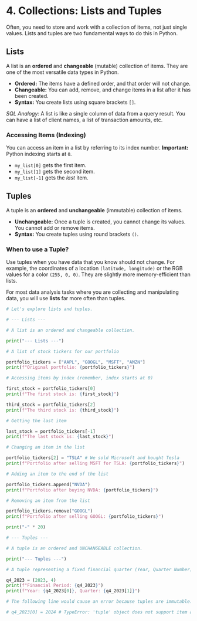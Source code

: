 # 4. Collections: Lists and Tuples

Often, you need to store and work with a collection of items, not just single values. Lists and tuples are two fundamental ways to do this in Python.

## Lists

A list is an **ordered** and **changeable** (mutable) collection of items. They are one of the most versatile data types in Python.

- **Ordered:** The items have a defined order, and that order will not change.
- **Changeable:** You can add, remove, and change items in a list after it has been created.
- **Syntax:** You create lists using square brackets `[]`.

_SQL Analogy:_ A list is like a single column of data from a query result. You can have a list of client names, a list of transaction amounts, etc.

### Accessing Items (Indexing)

You can access an item in a list by referring to its index number. **Important:** Python indexing starts at `0`.

- `my_list[0]` gets the first item.
- `my_list[1]` gets the second item.
- `my_list[-1]` gets the _last_ item.

## Tuples

A tuple is an **ordered** and **unchangeable** (immutable) collection of items.

- **Unchangeable:** Once a tuple is created, you cannot change its values. You cannot add or remove items.
- **Syntax:** You create tuples using round brackets `()`.

### When to use a Tuple?

Use tuples when you have data that you know should not change. For example, the coordinates of a location `(latitude, longitude)` or the RGB values for a color `(255, 0, 0)`. They are slightly more memory-efficient than lists.

For most data analysis tasks where you are collecting and manipulating data, you will use **lists** far more often than tuples.

```python
# Let's explore lists and tuples.

# --- Lists ---

# A list is an ordered and changeable collection.

print("--- Lists ---")

# A list of stock tickers for our portfolio

portfolio_tickers = ["AAPL", "GOOGL", "MSFT", "AMZN"]
print(f"Original portfolio: {portfolio_tickers}")

# Accessing items by index (remember, index starts at 0)

first_stock = portfolio_tickers[0]
print(f"The first stock is: {first_stock}")

third_stock = portfolio_tickers[2]
print(f"The third stock is: {third_stock}")

# Getting the last item

last_stock = portfolio_tickers[-1]
print(f"The last stock is: {last_stock}")

# Changing an item in the list

portfolio_tickers[2] = "TSLA" # We sold Microsoft and bought Tesla
print(f"Portfolio after selling MSFT for TSLA: {portfolio_tickers}")

# Adding an item to the end of the list

portfolio_tickers.append("NVDA")
print(f"Portfolio after buying NVDA: {portfolio_tickers}")

# Removing an item from the list

portfolio_tickers.remove("GOOGL")
print(f"Portfolio after selling GOOGL: {portfolio_tickers}")

print("-" * 20)

# --- Tuples ---

# A tuple is an ordered and UNCHANGEABLE collection.

print("--- Tuples ---")

# A tuple representing a fixed financial quarter (Year, Quarter Number)

q4_2023 = (2023, 4)
print(f"Financial Period: {q4_2023}")
print(f"Year: {q4_2023[0]}, Quarter: {q4_2023[1]}")

# The following line would cause an error because tuples are immutable:

# q4_2023[0] = 2024 # TypeError: 'tuple' object does not support item assignment
```
